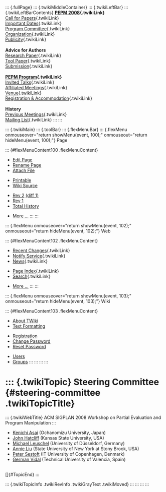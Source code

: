 ::: {.fullPage}
::: {.twikiMiddleContainer}
::: {.twikiLeftBar}
::: {.twikiLeftBarContents}
**[PEPM 2008](WebHome){.twikiLink}**\
[Call for Papers](CallForPapers){.twikiLink}\
[Important Dates](ImportantDates){.twikiLink}\
[Program Committee](ProgramCommittee){.twikiLink}\
[Organization](ConferenceOrganization){.twikiLink}\
[Publicity](PEPMPublicity){.twikiLink}\
\
**Advice for Authors**\
[Research Paper](ResearchPaperAdvice){.twikiLink}\
[Tool Paper](ToolPaperAdvice){.twikiLink}\
[Submission](PaperSubmission){.twikiLink}\
\
**[PEPM Program](PEPMProgram){.twikiLink}**\
[Invited Talks](InvitedTalks){.twikiLink}\
[Affiliated Meetings](AffiliatedMeetings){.twikiLink}\
[Venue](WorkshopVenue){.twikiLink}\
[Registration & Accommodation](RegistrationAndAccomodation){.twikiLink}\
\
**History**\
[Previous Meetings](PreviousMeetings){.twikiLink}\
[Mailing List](PEPMNews){.twikiLink}
:::
:::

::: {.twikiMain}
::: {.toolBar}
::: {.flexMenuBar}
::: {.flexMenu onmouseover="return showMenu(event, 100);" onmouseout="return hideMenu(event, 100);"}
Page

::: {#flexMenuContent100 .flexMenuContent}
-   [Edit
    Page](http://www.program-transformation.org/edit/PEPM08/SteeringCommittee?t=1536828927)
-   [Rename
    Page](http://www.program-transformation.org/rename/PEPM08/SteeringCommittee)
-   [Attach
    File](http://www.program-transformation.org/attach/PEPM08/SteeringCommittee)

<!-- -->

-   [Printable](http://www.program-transformation.org/view/PEPM08/SteeringCommittee?skin=print.pattern)
-   [Wiki
    Source](http://www.program-transformation.org/view/PEPM08/SteeringCommittee?skin=text&raw=on&contenttype=text/plain)

<!-- -->

-   [Rev
    2](http://www.program-transformation.org/view/PEPM08/SteeringCommittee?rev=1.2)
    [(diff 1)](http://www.program-transformation.org/rdiff/PEPM08/SteeringCommittee?rev1=1.2&rev2=1.1)
-   [Rev
    1](http://www.program-transformation.org/view/PEPM08/SteeringCommittee?rev=1.1)
-   [Total
    History](http://www.program-transformation.org/rdiff/PEPM08/SteeringCommittee)

<!-- -->

-   [More
    \...](http://www.program-transformation.org/oops/PEPM08/SteeringCommittee?template=oopsmore&param1=1.2&param2=1.2)
:::
:::

::: {.flexMenu onmouseover="return showMenu(event, 102);" onmouseout="return hideMenu(event, 102);"}
Web

::: {#flexMenuContent102 .flexMenuContent}
-   [Recent Changes](WebChanges){.twikiLink}
-   [Notify Service](WebNotify){.twikiLink}
-   [News](WebNews){.twikiLink}

<!-- -->

-   [Page Index](WebIndex){.twikiLink}
-   [Search](WebSearch){.twikiLink}

<!-- -->

-   [More
    \...](http://www.program-transformation.org/oops/PEPM08/SteeringCommittee?template=oopsmore&param1=1.2&param2=1.2)
:::
:::

::: {.flexMenu onmouseover="return showMenu(event, 103);" onmouseout="return hideMenu(event, 103);"}
Wiki

::: {#flexMenuContent103 .flexMenuContent}
-   [About
    TWiki](http://www.program-transformation.org/view/TWiki/WebHome)
-   [Text
    Formatting](http://www.program-transformation.org/view/TWiki/TextFormattingRules)

<!-- -->

-   [Registration](http://www.program-transformation.org/view/TWiki/TWikiRegistration)
-   [Change
    Password](http://www.program-transformation.org/view/TWiki/ChangePassword)
-   [Reset
    Password](http://www.program-transformation.org/view/TWiki/ResetPassword)

<!-- -->

-   [Users](http://www.program-transformation.org/view/Main/TWikiUsers)
-   [Groups](http://www.program-transformation.org/view/Main/TWikiGroups)
:::
:::
:::
:::

::: {.twikiTopic}
Steering Committee {#steering-committee .twikiTopicTitle}
==================

::: {.twikiWebTitle}
ACM SIGPLAN 2008 Workshop on Partial Evaluation and Program Manipulation
:::

-   [Kenichi Asai](http://pllab.is.ocha.ac.jp/~asai/) (Ochanomizu
    University, Japan)
-   [John Hatcliff](http://people.cis.ksu.edu/~hatcliff) (Kansas State
    University, USA)
-   [Michael Leuschel](http://www.stups.uni-duesseldorf.de/~leuschel/)
    (University of Düsseldorf, Germany)
-   [Annie Liu](http://www.cs.sunysb.edu/~liu/) (State University of New
    York at Stony Brook, USA)
-   [Peter Sestoft](http://www.itu.dk/people/sestoft/) (IT University of
    Copenhagen, Denmark)
-   [German Vidal](http://www.dsic.upv.es/users/elp/gvidal.html)
    (Technical University of Valencia, Spain)

\
[]{#TopicEnd}
:::

::: {.twikiTopicInfo .twikiRevInfo .twikiGrayText .twikiMoved}
:::
:::
:::
:::
